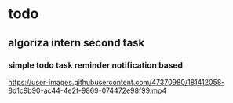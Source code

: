 # todo
## algoriza intern second task 
### simple todo task reminder notification based 

https://user-images.githubusercontent.com/47370980/181412058-8d1c9b90-ac44-4e2f-9869-074472e98f99.mp4


